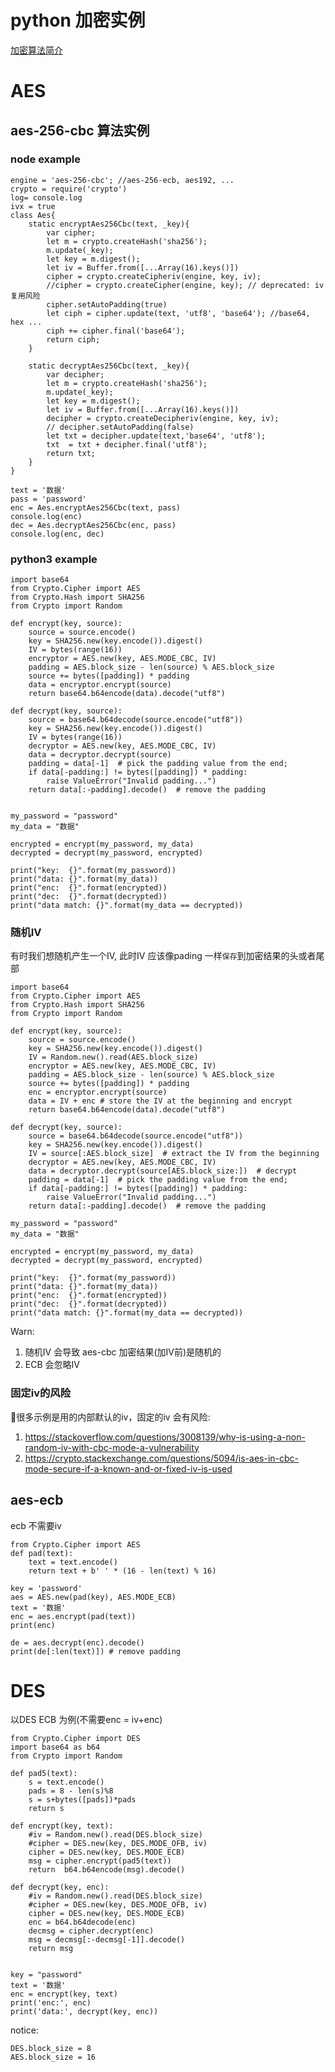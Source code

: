 # python 加密实例
[加密算法简介](/p/algorithm/algorithm-crypt)

# AES

## aes-256-cbc 算法实例
### node example

    engine = 'aes-256-cbc'; //aes-256-ecb, aes192, ...
    crypto = require('crypto')
    log= console.log
    ivx = true
    class Aes{
        static encryptAes256Cbc(text, _key){
            var cipher;
            let m = crypto.createHash('sha256');
            m.update(_key);
            let key = m.digest();
            let iv = Buffer.from([...Array(16).keys()])
            cipher = crypto.createCipheriv(engine, key, iv);
            //cipher = crypto.createCipher(engine, key); // deprecated: iv 复用风险
            cipher.setAutoPadding(true)
            let ciph = cipher.update(text, 'utf8', 'base64'); //base64, hex ...
            ciph += cipher.final('base64');
            return ciph;
        }

        static decryptAes256Cbc(text, _key){
            var decipher;
            let m = crypto.createHash('sha256');
            m.update(_key);
            let key = m.digest();
            let iv = Buffer.from([...Array(16).keys()])
            decipher = crypto.createDecipheriv(engine, key, iv);
            // decipher.setAutoPadding(false)
            let txt = decipher.update(text,'base64', 'utf8');
            txt  = txt + decipher.final('utf8');
            return txt;
        } 
    }

    text = '数据'
    pass = 'password'
    enc = Aes.encryptAes256Cbc(text, pass)
    console.log(enc)
    dec = Aes.decryptAes256Cbc(enc, pass)
    console.log(enc, dec)

### python3 example

    import base64
    from Crypto.Cipher import AES
    from Crypto.Hash import SHA256
    from Crypto import Random

    def encrypt(key, source):
        source = source.encode()
        key = SHA256.new(key.encode()).digest()  
        IV = bytes(range(16))
        encryptor = AES.new(key, AES.MODE_CBC, IV)
        padding = AES.block_size - len(source) % AES.block_size  
        source += bytes([padding]) * padding 
        data = encryptor.encrypt(source)  
        return base64.b64encode(data).decode("utf8")

    def decrypt(key, source):
        source = base64.b64decode(source.encode("utf8"))
        key = SHA256.new(key.encode()).digest()  
        IV = bytes(range(16))
        decryptor = AES.new(key, AES.MODE_CBC, IV)
        data = decryptor.decrypt(source)  
        padding = data[-1]  # pick the padding value from the end;
        if data[-padding:] != bytes([padding]) * padding:
            raise ValueError("Invalid padding...")
        return data[:-padding].decode()  # remove the padding


    my_password = "password"
    my_data = "数据"

    encrypted = encrypt(my_password, my_data)    
    decrypted = decrypt(my_password, encrypted)    

    print("key:  {}".format(my_password))    
    print("data: {}".format(my_data))    
    print("enc:  {}".format(encrypted))    
    print("dec:  {}".format(decrypted))    
    print("data match: {}".format(my_data == decrypted))

### 随机IV
有时我们想随机产生一个IV,  此时IV 应该像pading 一样`保存`到加密结果的头或者尾部

    import base64    
    from Crypto.Cipher import AES    
    from Crypto.Hash import SHA256    
    from Crypto import Random    

    def encrypt(key, source):    
        source = source.encode()    
        key = SHA256.new(key.encode()).digest()      
        IV = Random.new().read(AES.block_size)      
        encryptor = AES.new(key, AES.MODE_CBC, IV)    
        padding = AES.block_size - len(source) % AES.block_size      
        source += bytes([padding]) * padding    
        enc = encryptor.encrypt(source) 
        data = IV + enc # store the IV at the beginning and encrypt    
        return base64.b64encode(data).decode("utf8")    

    def decrypt(key, source):    
        source = base64.b64decode(source.encode("utf8"))    
        key = SHA256.new(key.encode()).digest()      
        IV = source[:AES.block_size]  # extract the IV from the beginning    
        decryptor = AES.new(key, AES.MODE_CBC, IV)    
        data = decryptor.decrypt(source[AES.block_size:])  # decrypt    
        padding = data[-1]  # pick the padding value from the end;     
        if data[-padding:] != bytes([padding]) * padding:      
            raise ValueError("Invalid padding...")    
        return data[:-padding].decode()  # remove the padding    

    my_password = "password"    
    my_data = "数据"    

    encrypted = encrypt(my_password, my_data)        
    decrypted = decrypt(my_password, encrypted)        

    print("key:  {}".format(my_password))        
    print("data: {}".format(my_data))        
    print("enc:  {}".format(encrypted))        
    print("dec:  {}".format(decrypted))        
    print("data match: {}".format(my_data == decrypted)) 

Warn: 
1. 随机IV 会导致 aes-cbc 加密结果(加IV前)是随机的
2. ECB 会忽略IV 

### 固定iv的风险
很多示例是用的内部默认的iv，固定的iv 会有风险:
1. https://stackoverflow.com/questions/3008139/why-is-using-a-non-random-iv-with-cbc-mode-a-vulnerability
2. https://crypto.stackexchange.com/questions/5094/is-aes-in-cbc-mode-secure-if-a-known-and-or-fixed-iv-is-used

## aes-ecb
ecb 不需要iv

    from Crypto.Cipher import AES
    def pad(text):
        text = text.encode()
        return text + b' ' * (16 - len(text) % 16)

    key = 'password'
    aes = AES.new(pad(key), AES.MODE_ECB)
    text = '数据'
    enc = aes.encrypt(pad(text))
    print(enc)

    de = aes.decrypt(enc).decode()
    print(de[:len(text)]) # remove padding

# DES
以DES ECB 为例(不需要enc = iv+enc)

    from Crypto.Cipher import DES
    import base64 as b64
    from Crypto import Random

    def pad5(text):
        s = text.encode()
        pads = 8 - len(s)%8
        s = s+bytes([pads])*pads
        return s

    def encrypt(key, text):
        #iv = Random.new().read(DES.block_size)
        #cipher = DES.new(key, DES.MODE_OFB, iv)
        cipher = DES.new(key, DES.MODE_ECB)
        msg = cipher.encrypt(pad5(text))
        return  b64.b64encode(msg).decode()

    def decrypt(key, enc):
        #iv = Random.new().read(DES.block_size)
        #cipher = DES.new(key, DES.MODE_OFB, iv)
        cipher = DES.new(key, DES.MODE_ECB)
        enc = b64.b64decode(enc)
        decmsg = cipher.decrypt(enc)
        msg = decmsg[:-decmsg[-1]].decode()
        return msg


    key = "password"
    text = '数据'
    enc = encrypt(key, text)
    print('enc:', enc)
    print('data:', decrypt(key, enc))

notice:

    DES.block_size = 8
    AES.block_size = 16